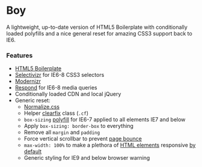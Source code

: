 # Boy

A lightweight, up-to-date version of HTML5 Boilerplate with conditionally loaded polyfills and a nice general reset for amazing CSS3 support back to IE6.


### Features
- [HTML5 Boilerplate](https://html5boilerplate.com/)
- [Selectivizr](http://selectivizr.com/) for IE6-8 CSS3 selectors
- [Modernizr](http://modernizr.com/)
- [Respond](https://github.com/scottjehl/Respond) for IE6-8 media queries
- Conditionally loaded CDN and local jQuery
- Generic reset:
  - [Normalize.css](https://necolas.github.io/normalize.css/)
  - Helper [clearfix](http://nicolasgallagher.com/micro-clearfix-hack/) class (`.cf`)
  - `box-sizing` [polyfill](https://github.com/Schepp/box-sizing-polyfill) for IE6-7 applied to all elements IE7 and below
  - Apply `box-sizing: border-box` to everything
  - Remove all `margin` and `padding`
  - Force vertical scrollbar to prevent [page bounce](https://css-tricks.com/eliminate-jumps-in-horizontal-centering-by-forcing-a-scroll-bar/)
  - `max-width: 100%` to make a plethora of [HTML elements](https://github.com/corysimmons/boy/blob/master/css/reset.css#L35) responsive [by default](http://unstoppablerobotninja.com/entry/fluid-images/)
  - Generic styling for IE9 and below browser warning
